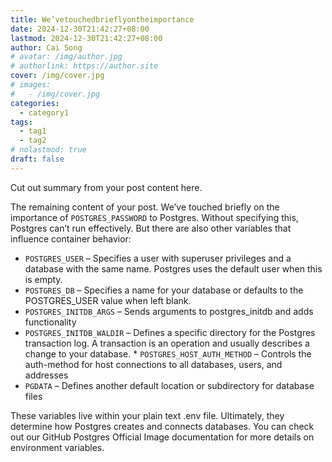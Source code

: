 ```yaml
---
title: We’vetouchedbrieflyontheimportance
date: 2024-12-30T21:42:27+08:00
lastmod: 2024-12-30T21:42:27+08:00
author: Cai Song
# avatar: /img/author.jpg
# authorlink: https://author.site
cover: /img/cover.jpg
# images:
#   - /img/cover.jpg
categories:
  - category1
tags:
  - tag1
  - tag2
# nolastmod: true
draft: false
---
```


Cut out summary from your post content here.

<!--more-->

The remaining content of your post.
We’ve touched briefly on the importance of `POSTGRES_PASSWORD` to Postgres. Without specifying this, Postgres can’t run effectively. But there are also other variables that influence container behavior: 

* `POSTGRES_USER` – Specifies a user with superuser privileges and a database with the same name. Postgres uses the default user when this is empty.
* `POSTGRES_DB` – Specifies a name for your database or defaults to the POSTGRES_USER value when left blank. 
* `POSTGRES_INITDB_ARGS` – Sends arguments to postgres_initdb and adds functionality
* `POSTGRES_INITDB_WALDIR` – Defines a specific directory for the Postgres transaction log. A transaction is an operation and usually describes a change to your database. * `POSTGRES_HOST_AUTH_METHOD` – Controls the auth-method for host connections to all databases, users, and addresses
* `PGDATA` – Defines another default location or subdirectory for database files

These variables live within your plain text .env file. Ultimately, they determine how Postgres creates and connects databases. You can check out our GitHub Postgres Official Image documentation for more details on environment variables.
